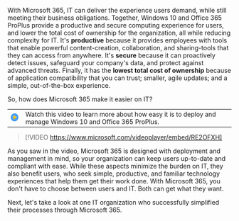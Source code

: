 
With Microsoft 365, IT can deliver the experience users demand, while still meeting their business obligations. Together, Windows 10 and Office 365 ProPlus provide a productive and secure computing experience for users, and lower the total cost of ownership for the organization, all while reducing complexity for IT. It's **productive** because it provides employees with tools that enable powerful content-creation, collaboration, and sharing-tools that they can access from anywhere. It's **secure** because it can proactively detect issues, safeguard your company's data, and protect against advanced threats. Finally, it has the **lowest total cost of ownership** because of application compatibility that you can trust; smaller, agile updates; and a simple, out-of-the-box experience.

So, how does Microsoft 365 make it easier on IT?

| | |
| ---- | ---- |
|![Icon indicating play video](../media/video_icon.png) | Watch this video to learn more about how easy it is to deploy and manage Windows 10 and Office 365 ProPlus.|

> [!VIDEO https://www.microsoft.com/videoplayer/embed/RE2OFXH]

As you saw in the video, Microsoft 365 is designed with deployment and management in mind, so your organization can keep users up-to-date and compliant with ease. While these aspects minimize the burden on IT, they also benefit users, who seek simple, productive, and familiar technology experiences that help them get their work done. With Microsoft 365, you don't have to choose between users and IT. Both can get what they want.

Next, let's take a look at one IT organization who successfully simplified their processes through Microsoft 365.

